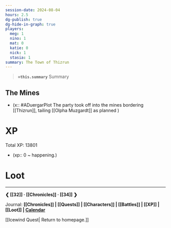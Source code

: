 ```yaml
---
session-date: 2024-08-04
hours: 2.5
dg-publish: true
dg-hide-in-graph: true
players:
  meg: 1
  nino: 1
  mat: 0
  katie: 0
  nick: 1
  stasia: 1
summary: The Town of Thizrun
---
```


> **`=this.summary`**
> Summary

## The Mines
- (x:: #ADuergarPlot The party took off into the mines bordering [[Thizrun]], tailing [[Olpha Muzgardt]] as planned )

# XP
Total XP: 13801
- (xp:: 0 ~ happening.)

# Loot


---
**❮ [[32]] · [[Chronicles]] ·  [[34]] ❯**

Journal: **[[Chronicles]] | [[Quests]] |  [[Characters]] | [[Battles]] | [[XP]] | [[Loot]] | [Calendar](https://app.fantasy-calendar.com/calendars/38f9e3f5098bac1f655a4fb4241f35eb)**

[[Icewind Quest| Return to homepage.]]